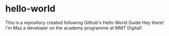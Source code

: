 # hello-world
This is a repository created following Github's Hello World Guide
Hey there! I'm Maz a developer on the academy programme at MMT Digital!

